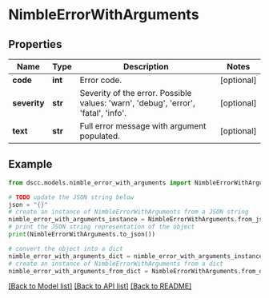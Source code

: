 # NimbleErrorWithArguments


## Properties

Name | Type | Description | Notes
------------ | ------------- | ------------- | -------------
**code** | **int** | Error code. | [optional] 
**severity** | **str** | Severity of the error. Possible values: &#39;warn&#39;, &#39;debug&#39;, &#39;error&#39;, &#39;fatal&#39;, &#39;info&#39;. | [optional] 
**text** | **str** | Full error message with argument populated. | [optional] 

## Example

```python
from dscc.models.nimble_error_with_arguments import NimbleErrorWithArguments

# TODO update the JSON string below
json = "{}"
# create an instance of NimbleErrorWithArguments from a JSON string
nimble_error_with_arguments_instance = NimbleErrorWithArguments.from_json(json)
# print the JSON string representation of the object
print(NimbleErrorWithArguments.to_json())

# convert the object into a dict
nimble_error_with_arguments_dict = nimble_error_with_arguments_instance.to_dict()
# create an instance of NimbleErrorWithArguments from a dict
nimble_error_with_arguments_from_dict = NimbleErrorWithArguments.from_dict(nimble_error_with_arguments_dict)
```
[[Back to Model list]](../README.md#documentation-for-models) [[Back to API list]](../README.md#documentation-for-api-endpoints) [[Back to README]](../README.md)


